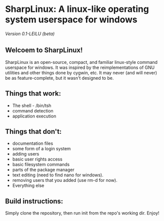 # SharpLinux: A linux-like operating system userspace for windows
###### Version 0.1-LEILU (beta)
## Welcoem to SharpLinux!
SharpLinux is an open-source, compact, and familiar linux-style command userspace for windows.
It was inspired by the reimplementations of GNU utilities and other things done by cygwin, etc. It may never (and will never) be as feature-complete, but it wasn't designed to be.
## Things that work:
* The shell - /bin/tsh
* command detection
* application execution



## Things that don't:

* documentation files
* some form of a login system
* adding users
* basic user rights access
* basic filesystem commands
* parts of the package manager
* text editing (need to find nano for windows).
* removing users that you added (use rm-d for now).
* Everything else


## Build instructions:
Simply clone the repository, then run init from the repo's working dir.
Enjoy!